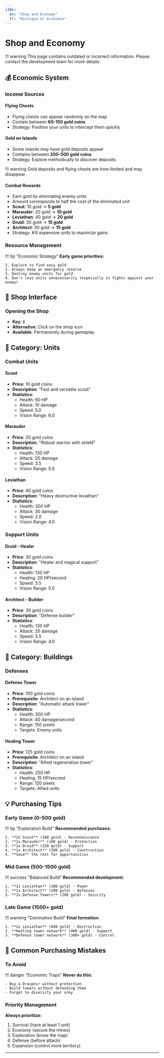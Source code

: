 ```yaml
---
i18n:
  en: "Shop and Economy"
  fr: "Boutique et économie"
---
```


# Shop and Economy

!!! warning
    This page contains outdated or incorrect information. Please contact the development team for more details.

## 💰 Economic System

### Income Sources

#### Flying Chests

- Flying chests can appear randomly on the map
- Contain between **60-150 gold coins**
- Strategy: Position your units to intercept them quickly

#### Gold on Islands

- Some islands may have gold deposits appear
- Contains between **200-500 gold coins**
- Strategy: Explore methodically to discover deposits

!!! warning
    Gold deposits and flying chests are time-limited and may disappear.

#### Combat Rewards

- Earn gold by eliminating enemy units
- Amount corresponds to half the cost of the eliminated unit
- **Scout**: 10 gold → **5 gold**
- **Marauder**: 20 gold → **10 gold**
- **Leviathan**: 40 gold → **20 gold**
- **Druid**: 30 gold → **15 gold**
- **Architect**: 30 gold → **15 gold**
- Strategy: Kill expensive units to maximize gains

### Resource Management

!!! tip "Economic Strategy"
    **Early game priorities:**

    1. Explore to find easy gold
    2. Always keep an emergency reserve
    3. Destroy enemy units for gold
    4. Don't lose units unnecessarily (especially in fights against your enemy)

## 🛒 Shop Interface

### Opening the Shop

- **Key**: `B`
- **Alternative**: Click on the shop icon
- **Available**: Permanently during gameplay

## 👥 Category: Units

### Combat Units

#### Scout

- **Price**: 10 gold coins
- **Description**: "Fast and versatile scout"
- **Statistics**:
  - Health: 60 HP
  - Attack: 10 damage
  - Speed: 5.0
  - Vision Range: 6.0

#### Marauder

- **Price**: 20 gold coins
- **Description**: "Robust warrior with shield"
- **Statistics**:
  - Health: 130 HP
  - Attack: 20 damage
  - Speed: 3.5
  - Vision Range: 5.0

#### Leviathan

- **Price**: 40 gold coins
- **Description**: "Heavy destructive leviathan"
- **Statistics**:
  - Health: 300 HP
  - Attack: 30 damage
  - Speed: 2.0
  - Vision Range: 4.0

### Support Units

#### Druid - Healer

- **Price**: 30 gold coins
- **Description**: "Healer and magical support"
- **Statistics**:
  - Health: 130 HP
  - Healing: 20 HP/second
  - Speed: 3.5
  - Vision Range: 5.0

#### Architect - Builder

- **Price**: 30 gold coins
- **Description**: "Defense builder"
- **Statistics**:
  - Health: 130 HP
  - Attack: 20 damage
  - Speed: 3.5
  - Vision Range: 4.0

## 🏰 Category: Buildings

### Defenses

#### Defense Tower

- **Price**: 100 gold coins
- **Prerequisite**: Architect on an island
- **Description**: "Automatic attack tower"
- **Statistics**:
  - Health: 300 HP
  - Attack: 40 damage/second
  - Range: 150 pixels
  - Targets: Enemy units

#### Healing Tower

- **Price**: 125 gold coins
- **Prerequisite**: Architect on an island
- **Description**: "Allied regeneration tower"
- **Statistics**:
  - Health: 250 HP
  - Healing: 15 HP/second
  - Range: 120 pixels
  - Targets: Allied units

## 💡 Purchasing Tips

### Early Game (0-500 gold)

!!! tip "Exploration Build"
    **Recommended purchases:**

    1. **2x Scout** (100 gold) - Reconnaissance
    2. **1x Marauder** (100 gold) - Protection
    3. **1x Druid** (150 gold) - Support
    4. **1x Architect** (200 gold) - Construction
    5. **Save** the rest for opportunities

### Mid Game (500-1500 gold)

!!! success "Balanced Build"
    **Recommended development:**

    1. **1x Leviathan** (300 gold) - Power
    2. **1x Architect** (200 gold) - Defenses
    3. **2x Defense Towers** (200 gold) - Security

### Late Game (1500+ gold)

!!! warning "Domination Build"
    **Final formation:**

    1. **2x Leviathan** (600 gold) - Destruction
    2. **Healing tower network** (400 gold) - Support
    3. **Defense tower network** (300+ gold) - Control

## 🚫 Common Purchasing Mistakes

### To Avoid

!!! danger "Economic Traps"
    **Never do this:**

    - Buy a Draupnir without protection
    - Build towers without defending them
    - Forget to diversify your army

### Priority Management

**Always prioritize:**

1. Survival (have at least 1 unit)
2. Economy (secure the mines)
3. Exploration (know the map)
4. Defense (before attack)
5. Expansion (control more territory)

---


